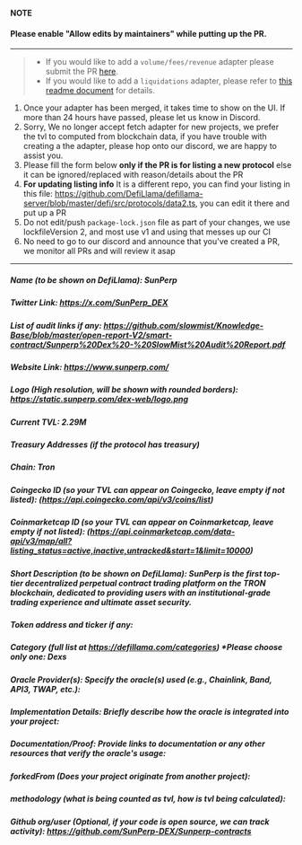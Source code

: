 **NOTE**

#### Please enable "Allow edits by maintainers" while putting up the PR.

---

> - If you would like to add a `volume/fees/revenue` adapter please submit the PR [here](https://github.com/DefiLlama/adapters).
> - If you would like to add a `liquidations` adapter, please refer to [this readme document](https://github.com/DefiLlama/DefiLlama-Adapters/tree/main/liquidations) for details.

1. Once your adapter has been merged, it takes time to show on the UI. If more than 24 hours have passed, please let us know in Discord.
2. Sorry, We no longer accept fetch adapter for new projects, we prefer the tvl to computed from blockchain data, if you have trouble with creating a the adapter, please hop onto our discord, we are happy to assist you.
3. Please fill the form below  **only if the PR is for listing a new protocol** else it can be ignored/replaced with reason/details about the PR
4. **For updating listing info** It is a different repo, you can find your listing in this file: https://github.com/DefiLlama/defillama-server/blob/master/defi/src/protocols/data2.ts, you can  edit it there and put up a PR
5. Do not edit/push `package-lock.json` file as part of your changes, we use lockfileVersion 2, and most use v1 and using that messes up our CI
6. No need to go to our discord and announce that you've created a PR, we monitor all PRs and will review it asap

---
##### Name (to be shown on DefiLlama): SunPerp


##### Twitter Link: https://x.com/SunPerp_DEX


##### List of audit links if any: https://github.com/slowmist/Knowledge-Base/blob/master/open-report-V2/smart-contract/Sunperp%20Dex%20-%20SlowMist%20Audit%20Report.pdf

##### Website Link: https://www.sunperp.com/


##### Logo (High resolution, will be shown with rounded borders): https://static.sunperp.com/dex-web/logo.png


##### Current TVL: 2.29M


##### Treasury Addresses (if the protocol has treasury)


##### Chain: Tron


##### Coingecko ID (so your TVL can appear on Coingecko, leave empty if not listed): (https://api.coingecko.com/api/v3/coins/list)


##### Coinmarketcap ID (so your TVL can appear on Coinmarketcap, leave empty if not listed): (https://api.coinmarketcap.com/data-api/v3/map/all?listing_status=active,inactive,untracked&start=1&limit=10000)


##### Short Description (to be shown on DefiLlama): SunPerp is the first top-tier decentralized perpetual contract trading platform on the TRON blockchain, dedicated to providing users with an institutional-grade trading experience and ultimate asset security.


##### Token address and ticker if any:


##### Category (full list at https://defillama.com/categories) *Please choose only one: Dexs


##### Oracle Provider(s): Specify the oracle(s) used (e.g., Chainlink, Band, API3, TWAP, etc.):
##### Implementation Details: Briefly describe how the oracle is integrated into your project:
##### Documentation/Proof: Provide links to documentation or any other resources that verify the oracle's usage:

##### forkedFrom (Does your project originate from another project):


##### methodology (what is being counted as tvl, how is tvl being calculated):


##### Github org/user (Optional, if your code is open source, we can track activity): https://github.com/SunPerp-DEX/Sunperp-contracts